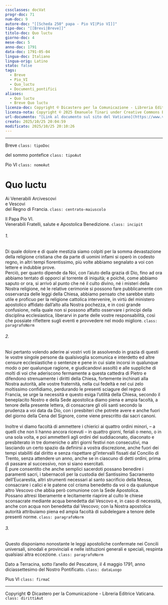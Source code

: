```yaml
---
cssclasses: docVat
progr-doc: 71
num-doc: 9
autore-doc: "[[Scheda 250° papa - Pio VI|Pio VI]]"
tipo-doc: "[[Brevi|Breve]]"
titolo-doc: Quo luctu
giorno-doc: 4
mese-doc: 5
anno-doc: 1791
data-doc: 1791-05-04
lingua-doc: Italiano
lingua-orig: Latino
stato: false
tags:
  - Breve
  - Pio_VI
  - Quo_luctu
  - Documenti_pontifici
aliases:
  - Quo luctu
  - Breve Quo luctu
licenza-doc: Copyright © Dicastero per la Comunicazione - Libreria Editrice Vaticana
licenza-nota: Copyright © 2025 Emanuele Tinari under Creative Commons BY-NC-SA 4.0 https://creativecommons.org/licenses/by-nc-sa/4.0/
url-documento: "[Link al documento sul sito del Vaticano](https://www.vatican.va/content/pius-vi/it/documents/breve-quo-luctu-4-maggio-1791.html)"
creato: 2025/10/25 20:04:59
modificato: 2025/10/25 20:10:26
---
```



***


Breve `class: tipoDoc`


del sommo pontefice `class: tipoAut`


Pio VI `class: nomeAut`


# Quo luctu


Ai Venerabili Arcivescovi<br>e Vescovi<br>del Regno di Francia. `class: centrato-maiuscolo`


Il Papa Pio VI.<br>Venerabili Fratelli, salute e Apostolica Benedizione. `class: incipit`


###### 1.

Di quale dolore e di quale mestizia siamo colpiti per la somma devastazione della religione cristiana che da parte di uomini infami si operò in codesto regno, in altri tempi fiorentissimo, più volte abbiamo segnalato a voi con lettere e indubbie prove.<br>Perciò, per quanto dipende da Noi, con l’aiuto della grazia di Dio, fino ad ora abbiamo tentato di opporci al torrente di iniquità; e poiché, come abbiamo saputo or ora, si arrivò al punto che né il culto divino, né i misteri della Nostra religione, né le relative cerimonie si possono fare pubblicamente con osservanza delle leggi della Chiesa, abbiamo pensato che sarebbe stato utile e proficuo per la religione cattolica intervenire, in virtù del ministero apostolico affidato dall’alto alla Nostra pochezza, e in così grande confusione, nella quale non si possono affatto osservare i principi della disciplina ecclesiastica, liberarvi in parte delle vostre responsabilità, così che possiate riflettere sugli eventi e provvedere nel modo migliore. `class: paragrafoNorm`


###### 2.

Noi pertanto volendo aderire ai vostri voti (e assolvendo in grazia di questi le vostre singole persone da qualsivoglia scomunica e interdetto ed altre censure ecclesiastiche o sentenze e pene in cui siate incorsi in qualunque modo o per qualunque ragione, e giudicandovi assolti) e alle suppliche di molti di voi che aderiscono fermamente a questa cattedra di Pietro e difendono strenuamente i diritti della Chiesa, fortemente inchinati alla Nostra autorità, alle vostre fraternità, nella cui fedeltà e nel cui zelo moltissimo confidiamo, perdurando le presenti sciagure del regno di Francia, se urge la necessità e questo esiga l’utilità della Chiesa, secondo il beneplacito Nostro e della Sede apostolica diamo piena e ampia facoltà, a tenore della presente lettera, di consacrare gli olii santi secondo la prudenza a voi data da Dio, con i presbiteri che potrete avere e anche fuori del giorno della Cena del Signore, come viene prescritto dai sacri canoni.<br><br>Inoltre vi diamo facoltà di ammettere i chierici ai quattro ordini minori, – a quelli che non li hanno ancora ricevuti – in quattro giorni, feriali o meno, o in una sola volta, e poi ammetterli agli ordini del suddiaconato, diaconato e presbiterato in tre domeniche o altri giorni festivi non consecutivi, ma lasciando un certo spazio da definirsi a vostra discrezione, anche fuori dei tempi stabiliti dal diritto e senza rispettare gl’intervalli fissati dal Concilio di Trento, senza attendere un anno, anche se in ciascuno di detti ordini, prima di passare al successivo, non si siano esercitati.<br>È pure consentito che anche semplici sacerdoti possano benedire i paramenti sacri, i tabernacoli per la custodia del Santissimo Sacramento dell’Eucarestia, altri strumenti necessari al santo sacrificio della Messa, consacrare i calici e le patene col crisma benedetto da voi o da qualunque altro Vescovo che abbia però comunione con la Sede Apostolica.<br>Possano altresì liberamente e lecitamente riaprire al culto le chiese sconsacrate mediante acqua benedetta dal Vescovo e, in caso di necessità, anche con acqua non benedetta dal Vescovo; con la Nostra apostolica autorità attribuiamo piena ed ampia facoltà di subdelegare a tenore delle presenti norme. `class: paragrafoNorm`


###### 3.

Questo disponiamo nonostante le leggi apostoliche confermate nei Concili universali, sinodali e provinciali e nelle istituzioni generali e speciali, respinta qualsiasi altra eccezione. `class: paragrafoNorm`


Dato a Terracina, sotto l’anello del Pescatore, il 4 maggio 1791, anno diciassettesimo del Nostro Pontificato. `class: dataLuogo`


Pius VI `class: firmaC`


***


Copyright © Dicastero per la Comunicazione - Libreria Editrice Vaticana. `class: dirittiAut`


